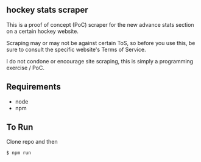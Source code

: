 hockey stats scraper
------------
This is a proof of concept (PoC) scraper for the new advance stats section on a certain hockey website.

Scraping may or may not be against certain ToS, so before you use this, be sure to consult the specific website's Terms of Service.

I do not condone or encourage site scraping, this is simply a programming exercise / PoC.

## Requirements
 - node
 - npm

## To Run
Clone repo and then 
```bash
$ npm run
```